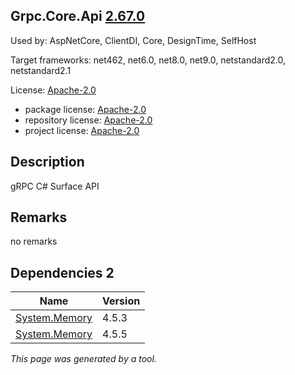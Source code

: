 Grpc.Core.Api [2.67.0](https://www.nuget.org/packages/Grpc.Core.Api/2.67.0)
--------------------

Used by: AspNetCore, ClientDI, Core, DesignTime, SelfHost

Target frameworks: net462, net6.0, net8.0, net9.0, netstandard2.0, netstandard2.1

License: [Apache-2.0](../../../../licenses/apache-2.0) 

- package license: [Apache-2.0](https://licenses.nuget.org/Apache-2.0) 
- repository license: [Apache-2.0](https://github.com/grpc/grpc-dotnet.git) 
- project license: [Apache-2.0](https://github.com/grpc/grpc-dotnet) 

Description
-----------
gRPC C# Surface API

Remarks
-----------
no remarks


Dependencies 2
-----------

|Name|Version|
|----------|:----|
|[System.Memory](../../../../packages/nuget.org/system.memory/4.5.3)|4.5.3|
|[System.Memory](../../../../packages/nuget.org/system.memory/4.5.5)|4.5.5|

*This page was generated by a tool.*